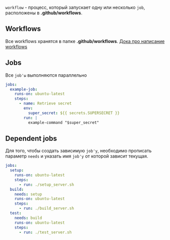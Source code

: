
`workflow` - процесс, который запускает одну или несколько `job`, расположены в **.github/workflows**. 

## Workflows

Все workflows хранятся в папке **.github/workflows**. [Дока про написание workflows](https://docs.github.com/en/actions/writing-workflows/about-workflows#understanding-the-workflow-file)

## Jobs

Все `job'ы` выполняются параллельно

```yaml
jobs:
  example-job:
    runs-on: ubuntu-latest
    steps:
      - name: Retrieve secret
        env:
          super_secret: ${{ secrets.SUPERSECRET }}
        run: |
          example-command "$super_secret"
```

## Dependent jobs

Для того, чтобы создать зависимую `job'у`, необходимо прописать параметр `needs` и указать имя `job'у` от которой зависит текущая.

```yaml
jobs:
  setup:
    runs-on: ubuntu-latest
    steps:
      - run: ./setup_server.sh
  build:
    needs: setup
    runs-on: ubuntu-latest
    steps:
      - run: ./build_server.sh
  test:
    needs: build
    runs-on: ubuntu-latest
    steps:
      - run: ./test_server.sh
```